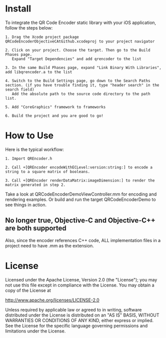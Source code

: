 Install
=========================

To integrate the QR Code Encoder static library with your iOS application, follow the steps below:

    1. Drag the Xcode project package QRCodeEncoderObjectiveCAtGithub.xcodeproj to your project navigator

    2. Click on your project. Choose the target. Then go to the Build Phases page. 
       Expand "Target Dependencies" and add qrencoder to the list

    3. In the same Build Phases page, expand "Link Binary With Libraries", add libqrencoder.a to the list
    
    4. Switch to the Build Settings page, go down to the Search Paths section. (if you have trouble finding it, type "header search" in the search field)
       Add the absolute path to the source code directory to the path list.
       
    5. Add "CoreGraphics" framework to frameworks
    
    6. Build the project and you are good to go!

How to Use
=========================

Here is the typical workflow:

    1. Import QREncoder.h
   
    2. Call +[QREncoder encodeWithECLevel:version:string:] to encode a string to a square matrix of booleans.
   
    3. Call +[QREncoder renderDataMatrix:imageDimension:] to render the matrix generated in step 2.

Take a look at QRCodeEncoderDemoViewController.mm for encoding and rendering examples.
Or build and run the target QRCodeEncoderDemo to see things in action.

No longer true, Objective-C and Objective-C++ are both supported
----------------------------------------------------------------
Also, since the encoder references C++ code, ALL implementation files in a project need to have .mm as the extension.

License
=========================

Licensed under the Apache License, Version 2.0 (the "License");
you may not use this file except in compliance with the License.
You may obtain a copy of the License at

http://www.apache.org/licenses/LICENSE-2.0

Unless required by applicable law or agreed to in writing, software
distributed under the License is distributed on an "AS IS" BASIS,
WITHOUT WARRANTIES OR CONDITIONS OF ANY KIND, either express or implied.
See the License for the specific language governing permissions and
limitations under the License.

